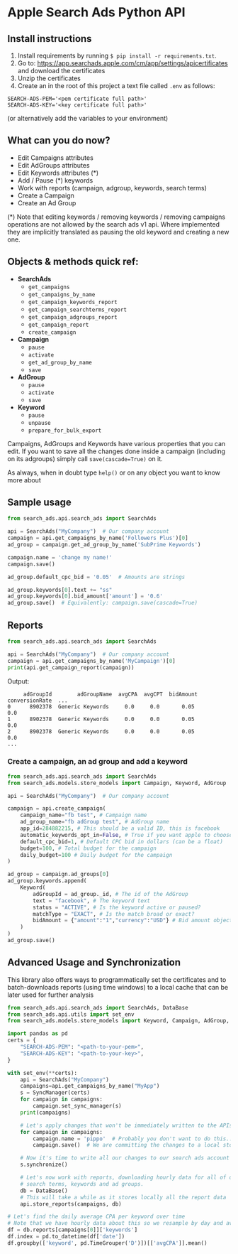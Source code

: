 # Apple Search Ads Python API
## Install instructions

1) Install requirements by running `$ pip install -r requirements.txt`.
2) Go to: https://app.searchads.apple.com/cm/app/settings/apicertificates and download the certificates
3) Unzip the certificates
4) Create an in the root of this project a text file called `.env` as follows:
```
SEARCH-ADS-PEM='<pem certificate full path>'
SEARCH-ADS-KEY='<key certificate full path>'
```
(or alternatively add the variables to your environment)

## What can you do now?

* Edit Campaigns attributes
* Edit AdGroups attributes
* Edit Keywords attributes (*) 
* Add / Pause (*) keywords
* Work with reports (campaign, adgroup, keywords, search terms)
* Create a Campaign
* Create an Ad Group

(*) Note that editing keywords / removing keywords / removing campaigns operations are not allowed by the search ads v1 api. Where implemented they are implicitly translated as pausing the old keyword and creating a new one.

## Objects & methods quick ref:
* **SearchAds**
  * `get_campaigns`
  * `get_campaigns_by_name`
  * `get_campaign_keywords_report`
  * `get_campaign_searchterms_report`
  * `get_campaign_adgroups_report`
  * `get_campaign_report`
  * `create_campaign`
* **Campaign**
  * `pause`
  * `activate`
  * `get_ad_group_by_name`
  * `save`
* **AdGroup**
  * `pause`
  * `activate`
  * `save`
* **Keyword**
  * `pause`
  * `unpause`
  * `prepare_for_bulk_export`

Campaigns, AdGroups and Keywords have various properties that you can edit.
If you want to save all the changes done inside a campaign (including on its adgroups) simply call `save(cascade=True)` on it.

As always, when in doubt type `help()` or on any object you want to know more about

## Sample usage
```python
from search_ads.api.search_ads import SearchAds

api = SearchAds("MyCompany")  # Our company account
campaign = api.get_campaigns_by_name('Followers Plus')[0]
ad_group = campaign.get_ad_group_by_name('SubPrime Keywords')

campaign.name = 'change my name!'
campaign.save()

ad_group.default_cpc_bid = '0.05'  # Amounts are strings

ad_group.keywords[0].text += "ss"
ad_group.keywords[0].bid_amount['amount'] = '0.6'
ad_group.save()  # Equivalently: campaign.save(cascade=True)
```

## Reports
```python
from search_ads.api.search_ads import SearchAds

api = SearchAds("MyCompany")  # Our company account
campaign = api.get_campaigns_by_name('MyCampaign')[0]
print(api.get_campaign_report(campaign))
```

Output:
```
     adGroupId        adGroupName  avgCPA  avgCPT  bidAmount  conversionRate  ...
0      8902378  Generic Keywords     0.0     0.0       0.05             0.0
1      8902378  Generic Keywords     0.0     0.0       0.05             0.0
2      8902378  Generic Keywords     0.0     0.0       0.05             0.0
...
```

### Create a campaign, an ad group and add a keyword
```python
from search_ads.api.search_ads import SearchAds
from search_ads.models.store_models import Campaign, Keyword, AdGroup

api = SearchAds("MyCompany")  # Our company account

campaign = api.create_campaign(
    campaign_name="fb test", # Campaign name
    ad_group_name="fb adGroup test", # AdGroup name
    app_id=284882215, # This should be a valid ID, this is facebook
    automatic_keywords_opt_in=False, # True if you want apple to choose keywords for you
    default_cpc_bid=1, # Default CPC bid in dollars (can be a float)
    budget=100, # Total budget for the campaign
    daily_budget=100 # Daily budget for the campaign
)

ad_group = campaign.ad_groups[0]
ad_group.keywords.append(
    Keyword(
        adGroupId = ad_group._id, # The id of the AdGroup
        text = "facebook", # The keyword text
        status = "ACTIVE", # Is the keyword active or paused?
        matchType = "EXACT", # Is the match broad or exact?
        bidAmount = {"amount":"1","currency":"USD"} # Bid amount object
    )
)
ad_group.save()
```

## Advanced Usage and Synchronization
This library also offers ways to programmatically set the certificates and to
batch-downloads reports (using time windows) to a local cache that can be later
used for further analysis


```python
from search_ads.api.search_ads import SearchAds, DataBase
from search_ads.api.utils import set_env
from search_ads.models.store_models import Keyword, Campaign, AdGroup, SyncManager

import pandas as pd
certs = {
    "SEARCH-ADS-PEM": "<path-to-your-pem>",
    "SEARCH-ADS-KEY": "<path-to-your-key>",
}

with set_env(**certs):
    api = SearchAds("MyCompany")
    campaigns=api.get_campaigns_by_name("MyApp")
    s = SyncManager(certs)
    for campaign in campaigns:
        campaign.set_sync_manager(s)
    print(campaigns)

    # Let's apply changes that won't be immediately written to the APIs
    for campaign in campaigns:
        campaign.name = 'pippo'  # Probably you don't want to do this..
        campaign.save()  # We are committing the changes to a local storage

    # Now it's time to write all our changes to our search ads account
    s.synchronize()

    # Let's now work with reports, downloading hourly data for all of our campaigns,
    # search terms, keywords and ad groups.
    db = DataBase()
    # This will take a while as it stores locally all the report data
    api.store_reports(campaigns, db)

# Let's find the daily average CPA per keyword over time
# Note that we have hourly data about this so we resample by day and average
df = db.reports[campaigns[0]]['keywords']
df.index = pd.to_datetime(df['date'])
df.groupby(['keyword', pd.TimeGrouper('D')])[['avgCPA']].mean()
```
